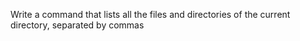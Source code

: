 Write a command that lists all the files and directories of the current directory, separated by commas

